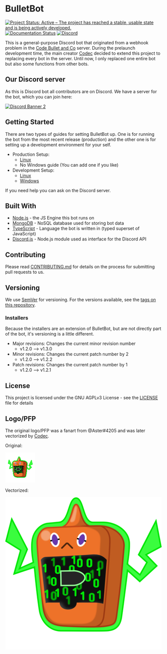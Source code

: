 # BulletBot

[![Project Status: Active – The project has reached a stable, usable state and is being actively developed.](https://www.repostatus.org/badges/latest/active.svg)](https://www.repostatus.org/#active)
[![Documentation Status](https://readthedocs.org/projects/bulletbot/badge/?version=latest)](https://bulletbot.readthedocs.io/en/latest/?badge=latest)
[![Discord](https://discordapp.com/api/guilds/630139225869647913/widget.png)](https://discord.gg/74py7yd)

This is a general-purpose Discord bot that originated from a webhook problem in the [Code Bullet and Co](https://discord.gg/3wTEZkh) server. During the prelaunch development time, the main creator [Codec](https://github.com/Jet132) decided to extend this project to replacing every bot in the server. Until now, I only replaced one entire bot but also some functions from other bots.

## Our Discord server

As this is Discord bot all contributors are on Discord. We have a server for the bot, which you can join here:

[![Discord Banner 2](https://discordapp.com/api/guilds/630139225869647913/widget.png?style=banner2)](https://discord.gg/74py7yd)

## Getting Started

There are two types of guides for setting BulletBot up. One is for running the bot from the most recent release (production) and the other one is for setting up a development environment for your self.

- Production Setup:
  - [Linux](https://bulletbot.readthedocs.io/en/latest/Setup-Guides/Production/Linux-Prod-Setup-Guide/)
  - No Windows guide (You can add one if you like)
- Development Setup:
  - [Linux](https://bulletbot.readthedocs.io/en/latest/Setup-Guides/Development/Linux-Dev-Setup-Guide/)
  - [Windows](https://bulletbot.readthedocs.io/en/latest/Setup-Guides/Development/Windows-Dev-Setup-Guide/)

If you need help you can ask on the Discord server.

## Built With

- [Node.js](https://nodejs.org) - the JS Engine this bot runs on
- [MongoDB](https://www.mongodb.com) - NoSQL database used for storing bot data
- [TypeScript](https://www.typescriptlang.org/) - Language the bot is written in (typed superset of JavaScript)
- [Discord.js](https://discord.js.org) - Node.js module used as interface for the Discord API

## Contributing

Please read [CONTRIBUTING.md](CONTRIBUTING.md) for details on the process for submitting pull requests to us.

## Versioning

We use [SemVer](http://semver.org/) for versioning. For the versions available, see the [tags on this repository](https://github.com/CodeBullet-Community/BulletBot/tags).

### Installers

Because the installers are an extension of BulletBot, but are not directly part of the bot, it's versioning is a little different.

* Major revisions: Changes the current minor revision number
  * v1.2.0 --> v1.3.0
* Minor revisions: Changes the current patch number by 2
  * v1.2.0 --> v1.2.2
* Patch revisions: Changes the current patch number by 1
  * v1.2.0 --> v1.2.1

## License

This project is licensed under the GNU AGPLv3 License - see the [LICENSE](LICENSE) file for details

## Logo/PFP

The original logo/PFP was a fanart from @Aster#4205 and was later vectorized by [Codec](https://github.com/Jet132/).

Original:

![original avatar](media/Pixelart-BulletBot.png "Original Avatar")

Vectorized:

![vector avatar](media/BulletBot.svg "Vectorized Avatar")
